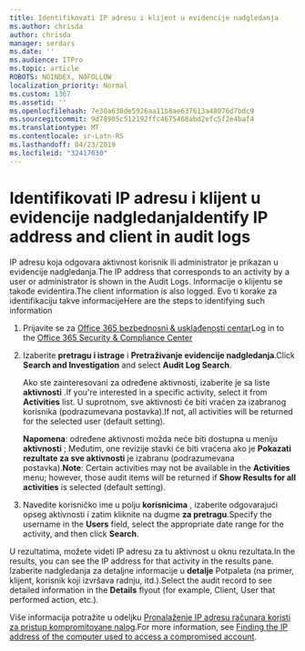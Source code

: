 ```yaml
---
title: Identifikovati IP adresu i klijent u evidencije nadgledanja
ms.author: chrisda
author: chrisda
manager: serdars
ms.date: ''
ms.audience: ITPro
ms.topic: article
ROBOTS: NOINDEX, NOFOLLOW
localization_priority: Normal
ms.custom: 1367
ms.assetid: ''
ms.openlocfilehash: 7e30a638de5926aa11b8ae637613a48076d7bdc9
ms.sourcegitcommit: 9d78905c512192ffc4675468abd2efc5f2e4baf4
ms.translationtype: MT
ms.contentlocale: sr-Latn-RS
ms.lasthandoff: 04/23/2019
ms.locfileid: "32417030"
---
```

# <a name="identify-ip-address-and-client-in-audit-logs"></a><span data-ttu-id="9c6ce-102">Identifikovati IP adresu i klijent u evidencije nadgledanja</span><span class="sxs-lookup"><span data-stu-id="9c6ce-102">Identify IP address and client in audit logs</span></span>

<span data-ttu-id="9c6ce-103">IP adresu koja odgovara aktivnost korisnik ili administrator je prikazan u evidencije nadgledanja.</span><span class="sxs-lookup"><span data-stu-id="9c6ce-103">The IP address that corresponds to an activity by a user or administrator is shown in the Audit Logs.</span></span> <span data-ttu-id="9c6ce-104">Informacije o klijentu se takođe evidentira.</span><span class="sxs-lookup"><span data-stu-id="9c6ce-104">The client information is also logged.</span></span> <span data-ttu-id="9c6ce-105">Evo ti korake za identifikaciju takve informacije</span><span class="sxs-lookup"><span data-stu-id="9c6ce-105">Here are the steps to identifying such information</span></span>

1. <span data-ttu-id="9c6ce-106">Prijavite se za [Office 365 bezbednosni & usklađenosti centar](https://protection.office.com/)</span><span class="sxs-lookup"><span data-stu-id="9c6ce-106">Log in to the [Office 365 Security & Compliance Center](https://protection.office.com/)</span></span>

2. <span data-ttu-id="9c6ce-107">Izaberite **pretragu i istrage** i **Pretraživanje evidencije nadgledanja**.</span><span class="sxs-lookup"><span data-stu-id="9c6ce-107">Click **Search and Investigation** and select **Audit Log Search**.</span></span>

   <span data-ttu-id="9c6ce-108">Ako ste zainteresovani za određene aktivnosti, izaberite je sa liste **aktivnosti** .</span><span class="sxs-lookup"><span data-stu-id="9c6ce-108">If you're interested in a specific activity, select it from **Activities** list.</span></span> <span data-ttu-id="9c6ce-109">U suprotnom, sve aktivnosti će biti vraćen za izabranog korisnika (podrazumevana postavka).</span><span class="sxs-lookup"><span data-stu-id="9c6ce-109">If not, all activities will be returned for the selected user (default setting).</span></span>

   <span data-ttu-id="9c6ce-110">**Napomena**: određene aktivnosti možda neće biti dostupna u meniju **aktivnosti** ; Međutim, one revizije stavki će biti vraćena ako je **Pokazati rezultate za sve aktivnosti** je izabranu (podrazumevana postavka).</span><span class="sxs-lookup"><span data-stu-id="9c6ce-110">**Note**: Certain activities may not be available in the **Activities** menu; however, those audit items will be returned if **Show Results for all activities** is selected (default setting).</span></span>

3. <span data-ttu-id="9c6ce-111">Navedite korisničko ime u polju **korisnicima** , izaberite odgovarajući opseg aktivnosti i zatim kliknite na dugme **za pretragu**.</span><span class="sxs-lookup"><span data-stu-id="9c6ce-111">Specify the username in the **Users** field, select the appropriate date range for the activity, and then click **Search**.</span></span>

<span data-ttu-id="9c6ce-112">U rezultatima, možete videti IP adresu za tu aktivnost u oknu rezultata.</span><span class="sxs-lookup"><span data-stu-id="9c6ce-112">In the results, you can see the IP address for that activity in the results pane.</span></span> <span data-ttu-id="9c6ce-113">Izaberite nadgledanja za detaljne informacije u **detalje** Potpaleta (na primer, klijent, korisnik koji izvršava radnju, itd.).</span><span class="sxs-lookup"><span data-stu-id="9c6ce-113">Select the audit record to see detailed information in the **Details** flyout (for example, Client, User that performed action, etc.).</span></span>

<span data-ttu-id="9c6ce-114">Više informacija potražite u odeljku [Pronalaženje IP adresu računara koristi za pristup kompromitovane nalog](https://docs.microsoft.com/office365/securitycompliance/auditing-troubleshooting-scenarios#finding-the-ip-address-of-the-computer-used-to-access-a-compromised-account).</span><span class="sxs-lookup"><span data-stu-id="9c6ce-114">For more information, see [Finding the IP address of the computer used to access a compromised account](https://docs.microsoft.com/office365/securitycompliance/auditing-troubleshooting-scenarios#finding-the-ip-address-of-the-computer-used-to-access-a-compromised-account).</span></span>
